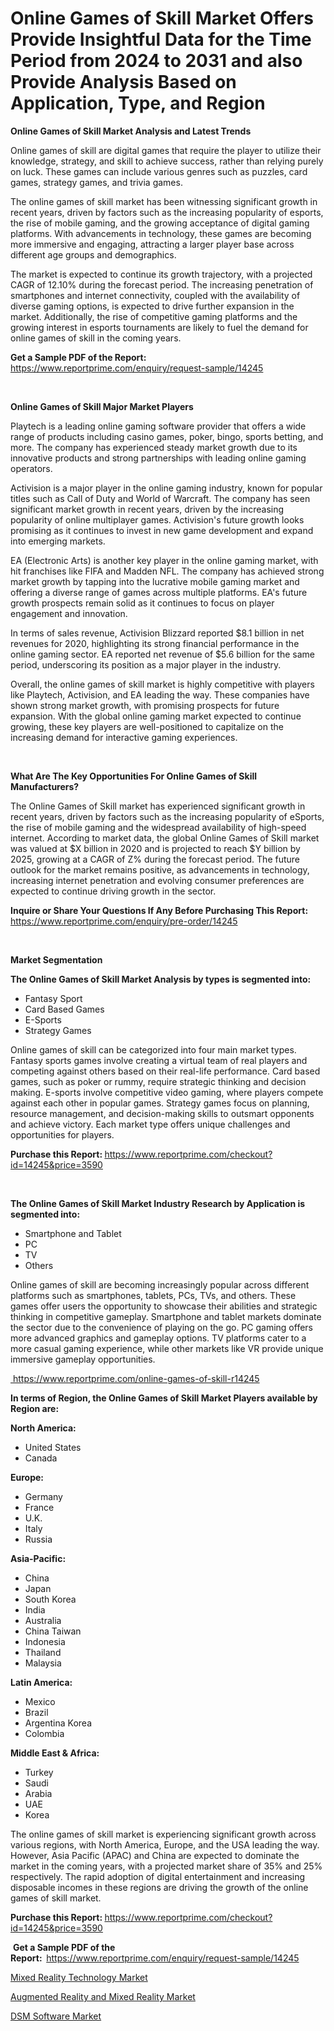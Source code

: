 <p><h1>Online Games of Skill Market Offers Provide Insightful Data for the Time Period from 2024 to 2031 and also Provide Analysis Based on Application, Type, and Region</h1></p><p><strong>Online Games of Skill Market Analysis and Latest Trends</strong></p>
<p><p>Online games of skill are digital games that require the player to utilize their knowledge, strategy, and skill to achieve success, rather than relying purely on luck. These games can include various genres such as puzzles, card games, strategy games, and trivia games.</p><p>The online games of skill market has been witnessing significant growth in recent years, driven by factors such as the increasing popularity of esports, the rise of mobile gaming, and the growing acceptance of digital gaming platforms. With advancements in technology, these games are becoming more immersive and engaging, attracting a larger player base across different age groups and demographics.</p><p>The market is expected to continue its growth trajectory, with a projected CAGR of 12.10% during the forecast period. The increasing penetration of smartphones and internet connectivity, coupled with the availability of diverse gaming options, is expected to drive further expansion in the market. Additionally, the rise of competitive gaming platforms and the growing interest in esports tournaments are likely to fuel the demand for online games of skill in the coming years.</p></p>
<p><strong>Get a Sample PDF of the Report:&nbsp;</strong> <a href="https://www.reportprime.com/enquiry/request-sample/14245">https://www.reportprime.com/enquiry/request-sample/14245</a></p>
<p>&nbsp;</p>
<p><strong>Online Games of Skill Major Market Players</strong></p>
<p><p>Playtech is a leading online gaming software provider that offers a wide range of products including casino games, poker, bingo, sports betting, and more. The company has experienced steady market growth due to its innovative products and strong partnerships with leading online gaming operators.</p><p>Activision is a major player in the online gaming industry, known for popular titles such as Call of Duty and World of Warcraft. The company has seen significant market growth in recent years, driven by the increasing popularity of online multiplayer games. Activision's future growth looks promising as it continues to invest in new game development and expand into emerging markets.</p><p>EA (Electronic Arts) is another key player in the online gaming market, with hit franchises like FIFA and Madden NFL. The company has achieved strong market growth by tapping into the lucrative mobile gaming market and offering a diverse range of games across multiple platforms. EA's future growth prospects remain solid as it continues to focus on player engagement and innovation.</p><p>In terms of sales revenue, Activision Blizzard reported $8.1 billion in net revenues for 2020, highlighting its strong financial performance in the online gaming sector. EA reported net revenue of $5.6 billion for the same period, underscoring its position as a major player in the industry.</p><p>Overall, the online games of skill market is highly competitive with players like Playtech, Activision, and EA leading the way. These companies have shown strong market growth, with promising prospects for future expansion. With the global online gaming market expected to continue growing, these key players are well-positioned to capitalize on the increasing demand for interactive gaming experiences.</p></p>
<p>&nbsp;</p>
<p><strong>What Are The Key Opportunities For Online Games of Skill Manufacturers?</strong></p>
<p><p>The Online Games of Skill market has experienced significant growth in recent years, driven by factors such as the increasing popularity of eSports, the rise of mobile gaming and the widespread availability of high-speed internet. According to market data, the global Online Games of Skill market was valued at $X billion in 2020 and is projected to reach $Y billion by 2025, growing at a CAGR of Z% during the forecast period. The future outlook for the market remains positive, as advancements in technology, increasing internet penetration and evolving consumer preferences are expected to continue driving growth in the sector.</p></p>
<p><strong>Inquire or Share Your Questions If Any Before Purchasing This Report:</strong> <a href="https://www.reportprime.com/enquiry/pre-order/14245">https://www.reportprime.com/enquiry/pre-order/14245</a></p>
<p>&nbsp;</p>
<p><strong>Market Segmentation</strong></p>
<p><strong>The Online Games of Skill Market Analysis by types is segmented into:</strong></p>
<p><ul><li>Fantasy Sport</li><li>Card Based Games</li><li>E-Sports</li><li>Strategy Games</li></ul></p>
<p><p>Online games of skill can be categorized into four main market types. Fantasy sports games involve creating a virtual team of real players and competing against others based on their real-life performance. Card based games, such as poker or rummy, require strategic thinking and decision making. E-sports involve competitive video gaming, where players compete against each other in popular games. Strategy games focus on planning, resource management, and decision-making skills to outsmart opponents and achieve victory. Each market type offers unique challenges and opportunities for players.</p></p>
<p><strong>Purchase this Report:&nbsp;</strong><a href="https://www.reportprime.com/checkout?id=14245&price=3590">https://www.reportprime.com/checkout?id=14245&price=3590</a></p>
<p>&nbsp;</p>
<p><strong>The Online Games of Skill Market Industry Research by Application is segmented into:</strong></p>
<p><ul><li>Smartphone and Tablet</li><li>PC</li><li>TV</li><li>Others</li></ul></p>
<p><p>Online games of skill are becoming increasingly popular across different platforms such as smartphones, tablets, PCs, TVs, and others. These games offer users the opportunity to showcase their abilities and strategic thinking in competitive gameplay. Smartphone and tablet markets dominate the sector due to the convenience of playing on the go. PC gaming offers more advanced graphics and gameplay options. TV platforms cater to a more casual gaming experience, while other markets like VR provide unique immersive gameplay opportunities.</p></p>
<p><a href="https://www.reportprime.com/online-games-of-skill-r14245">&nbsp;https://www.reportprime.com/online-games-of-skill-r14245</a></p>
<p><strong>In terms of Region, the Online Games of Skill Market Players available by Region are:</strong></p>
<p>
    <p> <strong> North America: </strong>
        <ul>
            <li>United States</li>
            <li>Canada</li>
        </ul>
        </p> 
    <p> <strong> Europe: </strong>
        <ul>
            <li>Germany</li>
            <li>France</li>
            <li>U.K.</li>
            <li>Italy</li>
            <li>Russia</li>
        </ul>
        </p> 
    <p> <strong> Asia-Pacific: </strong>
        <ul>
            <li>China</li>
            <li>Japan</li>
            <li>South Korea</li>
            <li>India</li>
            <li>Australia</li>
            <li>China Taiwan</li>
            <li>Indonesia</li>
            <li>Thailand</li>
            <li>Malaysia</li>
        </ul>
        </p> 
    <p> <strong> Latin America: </strong>
        <ul>
            <li>Mexico</li>
            <li>Brazil</li>
            <li>Argentina Korea</li>
            <li>Colombia</li>
        </ul>
        </p> 
    <p> <strong> Middle East & Africa: </strong>
        <ul>
            <li>Turkey</li>
            <li>Saudi</li>
            <li>Arabia</li>
            <li>UAE</li>
            <li>Korea</li>
        </ul>
    </p>
    </p>
<p><p>The online games of skill market is experiencing significant growth across various regions, with North America, Europe, and the USA leading the way. However, Asia Pacific (APAC) and China are expected to dominate the market in the coming years, with a projected market share of 35% and 25% respectively. The rapid adoption of digital entertainment and increasing disposable incomes in these regions are driving the growth of the online games of skill market.</p></p>
<p><strong>Purchase this Report: </strong><a href="https://www.reportprime.com/checkout?id=14245&price=3590">https://www.reportprime.com/checkout?id=14245&price=3590</a></p>
<p>&nbsp;<strong>Get a Sample PDF of the Report:&nbsp;&nbsp;</strong><a href="https://www.reportprime.com/enquiry/request-sample/14245">https://www.reportprime.com/enquiry/request-sample/14245</a></p>
<p><strong></strong></p>
<p><p><a href="https://github.com/janetchuadff364/Market-Research-Report-List-1/blob/main/mixed-reality-technology-market.md">Mixed Reality Technology Market</a></p><p><a href="https://github.com/nicoletavirag/Market-Research-Report-List-4/blob/main/augmented-reality-and-mixed-reality-market.md">Augmented Reality and Mixed Reality Market</a></p><p><a href="https://issuu.com/reportprime-2/docs/dsm-software-market-size-2030.pptx">DSM Software Market</a></p></p>